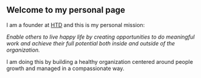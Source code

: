 ## Welcome to my personal page

I am a founder at [HTD](https://htdevelopers.com) and this is my personal mission:

_Enable others to live happy life by creating opportunities to do meaningful work and 
achieve their full potential both inside and outside of the organization._

I am doing this by building a healthy organization centered around people growth and managed in a compassionate way.
